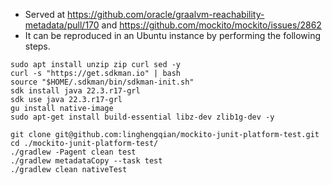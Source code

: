 - Served at https://github.com/oracle/graalvm-reachability-metadata/pull/170
  and https://github.com/mockito/mockito/issues/2862
- It can be reproduced in an Ubuntu instance by performing the following steps.

```shell
sudo apt install unzip zip curl sed -y
curl -s "https://get.sdkman.io" | bash
source "$HOME/.sdkman/bin/sdkman-init.sh"
sdk install java 22.3.r17-grl
sdk use java 22.3.r17-grl
gu install native-image
sudo apt-get install build-essential libz-dev zlib1g-dev -y

git clone git@github.com:linghengqian/mockito-junit-platform-test.git
cd ./mockito-junit-platform-test/
./gradlew -Pagent clean test
./gradlew metadataCopy --task test
./gradlew clean nativeTest

```